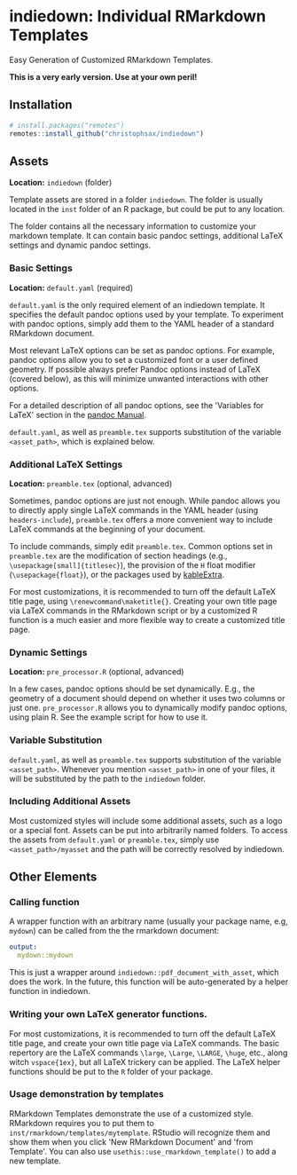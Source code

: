 # indiedown: Individual RMarkdown Templates

Easy Generation of Customized RMarkdown Templates.

**This is a very early version. Use at your own peril!**

## Installation

```r
# install.packages("remotes")
remotes::install_github("christophsax/indiedown")
```

## Assets

**Location:** `indiedown` (folder)

Template assets are stored in a folder `indiedown`. The folder is usually located in the `inst` folder of an R package, but could be put to any location.

The folder contains all the necessary information to customize your markdown template. It can contain basic pandoc settings, additional LaTeX settings and dynamic pandoc settings.

### Basic Settings

**Location:** `default.yaml` (required)

`default.yaml` is the only required element of an indiedown template.
It specifies the default pandoc options used by your template.
To experiment with pandoc options, simply add them to the YAML header of a standard RMarkdown document.

Most relevant LaTeX options can be set as pandoc options. For example, pandoc options allow you to set a customized font or a user defined geometry. If possible always prefer Pandoc options instead of LaTeX (covered below), as this will minimize unwanted interactions with other options.

For a detailed description of all pandoc options, see the 'Variables for LaTeX' section in the [pandoc Manual](https://pandoc.org/MANUAL.html#).

`default.yaml`, as well as `preamble.tex` supports substitution of the variable `<asset_path>`, which is explained below.


### Additional LaTeX Settings 

**Location:** `preamble.tex` (optional, advanced)

Sometimes, pandoc options are just not enough. While pandoc allows you to directly apply single LaTeX commands in the YAML header (using `headers-include`), `preamble.tex` offers a more convenient way to include LaTeX commands at the beginning of your document.

To include commands, simply edit `preamble.tex`.
Common options set in `preamble.tex` are the modification of section headings (e.g., `\usepackage[small]{titlesec}`), the provision of the `H` float modifier
(`\usepackage{float}`), or the packages used by [kableExtra](https://CRAN.R-project.org/package=kableExtra).

For most customizations, it is recommended to turn off the default LaTeX title page, using
`\renewcommand\maketitle{}`. Creating your own title page via LaTeX commands in the RMarkdown script or by a customized R function is a much easier and more flexible way to create a customized title page.


### Dynamic Settings 

**Location:** `pre_processor.R` (optional, advanced)

In a few cases, pandoc options should be set dynamically.
E.g., the geometry of a document should depend on whether it uses two columns or just one.
`pre_processor.R` allows you to dynamically modify pandoc options, using plain R.
See the example script for how to use it.


### Variable Substitution

`default.yaml`, as well as `preamble.tex` supports substitution of the variable `<asset_path>`.
Whenever you mention `<asset_path>` in one of your files, it will be substituted by the path to the `indiedown` folder.


### Including Additional Assets

Most customized styles will include some additional assets, such as a logo or a special font. Assets can be put into arbitrarily named folders. To access the assets from `default.yaml` or `preamble.tex`, simply use `<asset_path>/myasset` and the path will be correctly resolved by indiedown.


## Other Elements

### Calling function

A wrapper function with an arbitrary name (usually your package name, e.g, `mydown`) can be called from the the rmarkdown document:

```yaml
output:
  mydown::mydown
```
This is just a wrapper around `indiedown::pdf_document_with_asset`, which does the work.
In the future, this function will be auto-generated by a helper function in indiedown.


### Writing your own LaTeX generator functions.

For most customizations, it is recommended to turn off the default LaTeX title page, and create your own title page via LaTeX commands. The basic repertory are the LaTeX commands `\large`, `\Large`, `\LARGE`, `\huge`, etc., along witch `vspace{1ex}`, but all LaTeX trickery can be applied. The LaTeX helper functions should be put to the `R` folder of your package.


### Usage demonstration by templates

RMarkdown Templates demonstrate the use of a customized style. RMarkdown requires you to put them to `inst/rmarkdown/templates/mytemplate`.
RStudio will recognize them and show them when you click 'New RMarkdown Document' and 'from Template'.
You can also use `usethis::use_rmarkdown_template()` to add a new template.


